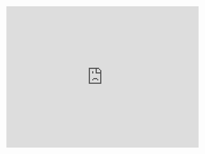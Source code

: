 <div style="position:relative;height:calc(300px + 5em);width:100%;overflow:hidden;"><iframe style="position:absolute;top:0;left:0;width:100%;height:100%;" src="https://arcade.makecode.com/---codeembed#pub:_96KgwgDXxYoD" allowfullscreen="allowfullscreen" frameborder="0" sandbox="allow-scripts allow-same-origin"></iframe></div>
